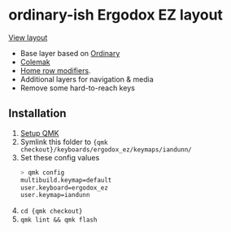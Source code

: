 # ordinary-ish Ergodox EZ layout

[View layout](https://configure.zsa.io/ergodox-ez/layouts/wEZWj/latest/0)

* Base layer based on [Ordinary](https://github.com/qmk/qmk_firmware/blob/7eb6f86bc0aac3ff83abe4365cd11c5c195dc403/layouts/community/ergodox/ordinary/readme.md)
* [Colemak](https://colemak.com/)
* [Home row modifiers](https://precondition.github.io/home-row-mods).
* Additional layers for navigation & media
* Remove some hard-to-reach keys


## Installation

1. [Setup QMK](https://docs.qmk.fm/#/newbs_getting_started)
1. Symlink this folder to `{qmk checkout}/keyboards/ergodox_ez/keymaps/iandunn/`
1. Set these config values
	```sh
	> qmk config
	multibuild.keymap=default
	user.keyboard=ergodox_ez
	user.keymap=iandunn
	```
1. `cd {qmk checkout}`
1. `qmk lint && qmk flash`
